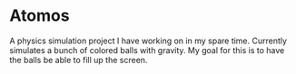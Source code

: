 # Atomos

A physics simulation project I have working on in my spare time. Currently simulates a bunch of colored balls with gravity. My goal for this is to have the balls be able to fill up the screen.
